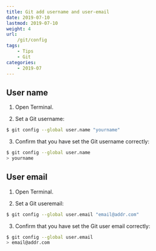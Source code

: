 ```yaml
---
title: Git add username and user-email
date: 2019-07-10
lastmod: 2019-07-10 
weight: 4
url:
    /git/config
tags:
    - Tips  
    - Git
categories:
    - 2019-07
---
```



## User name
1. Open Terminal.

2. Set a Git username:

```bash
$ git config --global user.name "yourname"
```

3. Confirm that you have set the Git username correctly:

```bash
$ git config --global user.name
> yourname
```

## User email
1. Open Terminal.

2. Set a Git useremail:

```bash
$ git config --global user.email "email@addr.com"
```

3. Confirm that you have set the Git user email correctly:

```bash
$ git config --global user.email
> email@addr.com
```
